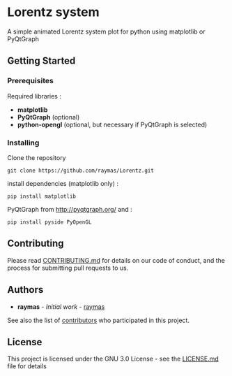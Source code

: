 # Lorentz system

A simple animated Lorentz system plot for python using matplotlib or PyQtGraph

## Getting Started

### Prerequisites
Required libraries :
* **matplotlib**
* **PyQtGraph** (optional)
* **python-opengl** (optional, but necessary if PyQtGraph is selected)

### Installing

Clone the repository
```
git clone https://github.com/raymas/Lorentz.git
```

install dependencies (matplotlib only) :
```
pip install matplotlib
```

PyQtGraph from http://pyqtgraph.org/ and :
```
pip install pyside PyOpenGL
```
## Contributing

Please read [CONTRIBUTING.md]() for details on our code of conduct, and the process for submitting pull requests to us.

## Authors

* **raymas** - *Initial work* - [raymas](https://github.com/raymas)

See also the list of [contributors](https://github.com/raymas/Lorentz/contributors) who participated in this project.

## License

This project is licensed under the GNU 3.0 License - see the [LICENSE.md](LICENSE.md) file for details
